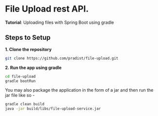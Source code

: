 # File Upload rest API.

**Tutorial**: Uploading files with Spring Boot using gradle

## Steps to Setup

**1. Clone the repository** 

```bash
git clone https://github.com/pradist/file-upload.git
```

**2. Run the app using gradle**

```bash
cd file-upload
gradle bootRun
```

You may also package the application in the form of a jar and then run the jar file like so -

```bash
gradle clean build
java -jar build/libs/file-upload-service.jar
```